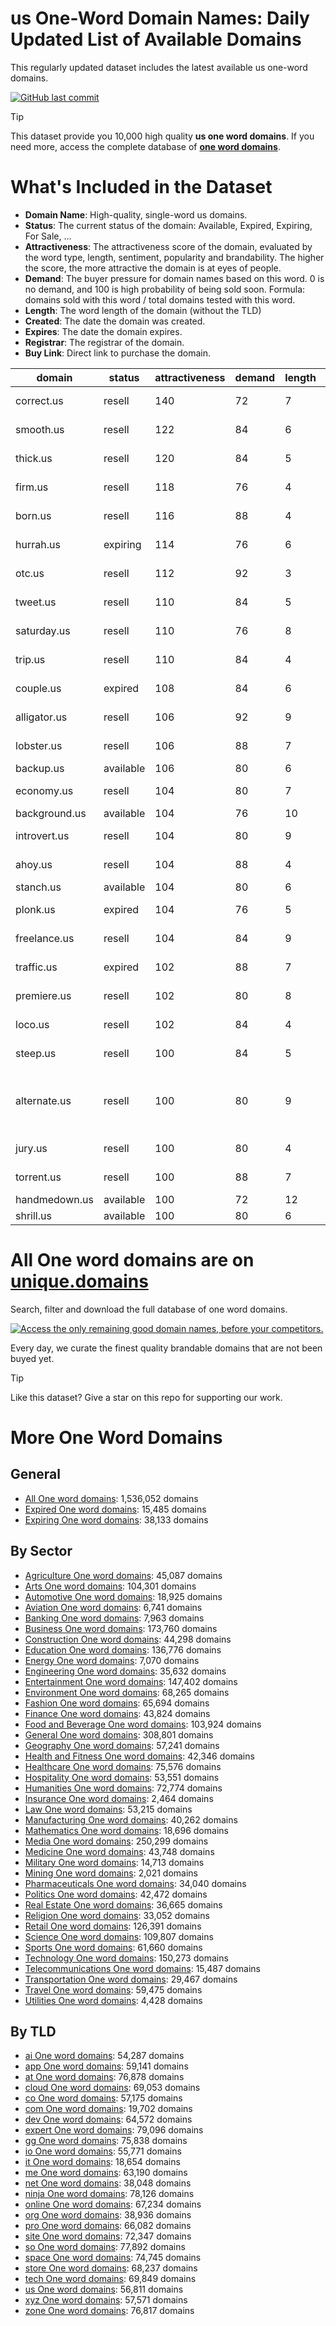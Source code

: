 
# **us One-Word Domain Names**: Daily Updated List of Available Domains

This regularly updated dataset includes the latest available us one-word domains.

[![GitHub last commit](https://img.shields.io/github/last-commit/UniqueDomains/us-oneword-domains.svg?style=flat)]() 

> [!TIP]
> This dataset provide you 10,000 high quality **us one word domains**.
> If you need more, access the complete database of **[one word domains](https://unique.domains?utm_source=github&utm_medium=dataset&utm_campaign=us&utm_content=description.top)**.

# What's Included in the Dataset

- **Domain Name**: High-quality, single-word us domains.
- **Status**: The current status of the domain: Available, Expired, Expiring, For Sale, ...
- **Attractiveness**: The attractiveness score of the domain, evaluated by the word type, length, sentiment, popularity and brandability. The higher the score, the more attractive the domain is at eyes of people.
- **Demand**: The buyer pressure for domain names based on this word. 0 is no demand, and 100 is high probability of being sold soon. Formula: domains sold with this word / total domains tested with this word.
- **Length**: The word length of the domain (without the TLD)
- **Created**: The date the domain was created.
- **Expires**: The date the domain expires.
- **Registrar**: The registrar of the domain.
- **Buy Link**: Direct link to purchase the domain.

| domain        | status    | attractiveness | demand | length | created          | expires          | registrar                                           | sectors                                      |
| ------------- | --------- | -------------- | ------ | ------ | ---------------- | ---------------- | --------------------------------------------------- | -------------------------------------------- |
| correct.us    | resell    | 140            | 72     | 7      | 24/04/2002 14:53 | 23/04/2026 23:59 | Tucows Domains Inc.                                 | Business,Education,Technology                |
| smooth.us     | resell    | 122            | 84     | 6      | 24/04/2002 15:14 | 23/04/2026 23:59 | GoDaddy.com, LLC                                    | Fashion,Food and Beverage,Health and Fitness |
| thick.us      | resell    | 120            | 84     | 5      | 24/02/2018 00:05 | 24/02/2026 00:05 | GoDaddy.com, LLC                                    | Fashion,Food and Beverage,Media              |
| firm.us       | resell    | 118            | 76     | 4      | 24/04/2002 14:02 | 23/04/2026 23:59 | GoDaddy.com, LLC                                    | Business,Finance,Law                         |
| born.us       | resell    | 116            | 88     | 4      | 24/04/2002 14:04 | 23/04/2026 23:59 | InternetX GmbH                                      | Business,General,Humanities,Media            |
| hurrah.us     | expiring  | 114            | 76     | 6      | 19/07/2021 00:02 | 19/07/2025 00:02 | Dynadot Inc                                         | Entertainment,Media,Sports                   |
| otc.us        | resell    | 112            | 92     | 3      | 24/04/2002 14:17 | 23/04/2026 23:59 | Porkbun                                             | Finance,Pharmaceuticals,Retail               |
| tweet.us      | resell    | 110            | 84     | 5      | 20/06/2005 01:05 | 19/06/2026 23:59 | NameCheap, Inc.                                     | Entertainment,Media,Technology               |
| saturday.us   | resell    | 110            | 76     | 8      | 24/04/2002 14:25 | 23/04/2026 23:59 | GoDaddy.com, LLC                                    | Entertainment                                |
| trip.us       | resell    | 110            | 84     | 4      | 24/04/2002 14:14 | 23/04/2026 23:59 | Wild West Domains, Inc.                             | Entertainment,Media,Travel                   |
| couple.us     | expired   | 108            | 84     | 6      | 02/06/2004 18:27 | 01/06/2025 23:59 | Namescout Ltd                                       | Arts,Entertainment,Media                     |
| alligator.us  | resell    | 106            | 92     | 9      | 24/04/2002 15:16 | 23/04/2026 23:59 | GoDaddy.com, LLC                                    | Entertainment,Environment,Media              |
| lobster.us    | resell    | 106            | 88     | 7      | 24/04/2002 15:41 | 23/04/2026 23:59 | GoDaddy.com, LLC                                    | Food and Beverage,Hospitality,Retail         |
| backup.us     | available | 106            | 80     | 6      |                  |                  |                                                     | Business,Technology,Telecommunications       |
| economy.us    | resell    | 104            | 80     | 7      | 24/04/2002 14:01 | 23/04/2026 23:59 | Scaleway SAS                                        | Business,Finance,Politics                    |
| background.us | available | 104            | 76     | 10     |                  |                  |                                                     | Arts,Media,Technology                        |
| introvert.us  | resell    | 104            | 80     | 9      | 14/08/2017 18:35 | 13/08/2026 23:59 | GoDaddy.com, LLC                                    | Education,Humanities                         |
| ahoy.us       | resell    | 104            | 88     | 4      | 01/12/2019 00:23 | 01/12/2025 00:23 | GoDaddy.com, LLC                                    | Travel                                       |
| stanch.us     | available | 104            | 80     | 6      |                  |                  |                                                     | Business,Law,Politics                        |
| plonk.us      | expired   | 104            | 76     | 5      | 03/07/2024 14:56 | 03/07/2025 14:56 | OwnRegistrar, Inc.                                  | Food and Beverage,Media,Retail               |
| freelance.us  | resell    | 104            | 84     | 9      | 24/04/2002 14:02 | 23/04/2026 23:59 | Name.com, Inc.                                      | Business,Media,Technology                    |
| traffic.us    | expired   | 102            | 88     | 7      | 02/06/2004 18:15 | 01/06/2025 23:59 | RegistryGate GmbH                                   | Media,Technology,Transportation              |
| premiere.us   | resell    | 102            | 80     | 8      | 22/06/2013 18:27 | 21/06/2026 23:59 | GoDaddy.com, LLC                                    | Arts,Entertainment,Media                     |
| loco.us       | resell    | 102            | 84     | 4      | 05/12/2010 18:02 | 04/12/2025 23:59 | GoDaddy.com, LLC                                    | Entertainment                                |
| steep.us      | resell    | 100            | 84     | 5      | 19/03/2023 09:17 | 19/03/2026 09:17 | Dynadot Inc                                         | Food and Beverage,Real Estate,Travel         |
| alternate.us  | resell    | 100            | 80     | 9      | 01/05/2002 08:02 | 30/04/2026 23:59 | Domain Registration Services, Inc. dba dotEarth.com | Technology                                   |
| jury.us       | resell    | 100            | 80     | 4      | 24/04/2002 15:11 | 23/04/2027 23:59 | GoDaddy.com, LLC                                    | Business,Law                                 |
| torrent.us    | resell    | 100            | 88     | 7      | 29/04/2002 13:50 | 28/04/2027 23:59 | Sav.com LLC                                         | Environment,Geography,Travel                 |
| handmedown.us | available | 100            | 72     | 12     |                  |                  |                                                     | Environment,Fashion,Retail                   |
| shrill.us     | available | 100            | 80     | 6      |                  |                  |                                                     | Arts,Entertainment,Media                     |

# All One word domains are on [unique.domains](https://unique.domains?utm_source=github&utm_medium=dataset&utm_campaign=us&utm_content=description.bottom)

Search, filter and download the full database of one word domains.

[![Access the only remaining good domain names, before your competitors.](https://github.com/UniqueDomains/us-oneword-domains/blob/main/unique.domains.jpg?raw=true)](https://unique.domains?utm_source=github&utm_medium=dataset&utm_campaign=us&utm_content=description.image)

Every day, we curate the finest quality brandable domains that are not been buyed yet.

> [!TIP]
> Like this dataset? Give a star on this repo for supporting our work.

# More One Word Domains

## General

- [All One word domains](https://github.com/UniqueDomains/oneword-domains): 1,536,052 domains
- [Expired One word domains](https://github.com/UniqueDomains/expired-oneword-domains): 15,485 domains
- [Expiring One word domains](https://github.com/UniqueDomains/expiring-oneword-domains): 38,133 domains
## By Sector

- [Agriculture One word domains](https://github.com/UniqueDomains/agriculture-oneword-domains): 45,087 domains
- [Arts One word domains](https://github.com/UniqueDomains/arts-oneword-domains): 104,301 domains
- [Automotive One word domains](https://github.com/UniqueDomains/automotive-oneword-domains): 18,925 domains
- [Aviation One word domains](https://github.com/UniqueDomains/aviation-oneword-domains): 6,741 domains
- [Banking One word domains](https://github.com/UniqueDomains/banking-oneword-domains): 7,963 domains
- [Business One word domains](https://github.com/UniqueDomains/business-oneword-domains): 173,760 domains
- [Construction One word domains](https://github.com/UniqueDomains/construction-oneword-domains): 44,298 domains
- [Education One word domains](https://github.com/UniqueDomains/education-oneword-domains): 136,776 domains
- [Energy One word domains](https://github.com/UniqueDomains/energy-oneword-domains): 7,070 domains
- [Engineering One word domains](https://github.com/UniqueDomains/engineering-oneword-domains): 35,632 domains
- [Entertainment One word domains](https://github.com/UniqueDomains/entertainment-oneword-domains): 147,402 domains
- [Environment One word domains](https://github.com/UniqueDomains/environment-oneword-domains): 68,265 domains
- [Fashion One word domains](https://github.com/UniqueDomains/fashion-oneword-domains): 65,694 domains
- [Finance One word domains](https://github.com/UniqueDomains/finance-oneword-domains): 43,824 domains
- [Food and Beverage One word domains](https://github.com/UniqueDomains/food-and-beverage-oneword-domains): 103,924 domains
- [General One word domains](https://github.com/UniqueDomains/general-oneword-domains): 308,801 domains
- [Geography One word domains](https://github.com/UniqueDomains/geography-oneword-domains): 57,241 domains
- [Health and Fitness One word domains](https://github.com/UniqueDomains/health-and-fitness-oneword-domains): 42,346 domains
- [Healthcare One word domains](https://github.com/UniqueDomains/healthcare-oneword-domains): 75,576 domains
- [Hospitality One word domains](https://github.com/UniqueDomains/hospitality-oneword-domains): 53,551 domains
- [Humanities One word domains](https://github.com/UniqueDomains/humanities-oneword-domains): 72,774 domains
- [Insurance One word domains](https://github.com/UniqueDomains/insurance-oneword-domains): 2,464 domains
- [Law One word domains](https://github.com/UniqueDomains/law-oneword-domains): 53,215 domains
- [Manufacturing One word domains](https://github.com/UniqueDomains/manufacturing-oneword-domains): 40,262 domains
- [Mathematics One word domains](https://github.com/UniqueDomains/mathematics-oneword-domains): 18,696 domains
- [Media One word domains](https://github.com/UniqueDomains/media-oneword-domains): 250,299 domains
- [Medicine One word domains](https://github.com/UniqueDomains/medicine-oneword-domains): 43,748 domains
- [Military One word domains](https://github.com/UniqueDomains/military-oneword-domains): 14,713 domains
- [Mining One word domains](https://github.com/UniqueDomains/mining-oneword-domains): 2,021 domains
- [Pharmaceuticals One word domains](https://github.com/UniqueDomains/pharmaceuticals-oneword-domains): 34,040 domains
- [Politics One word domains](https://github.com/UniqueDomains/politics-oneword-domains): 42,472 domains
- [Real Estate One word domains](https://github.com/UniqueDomains/real-estate-oneword-domains): 36,665 domains
- [Religion One word domains](https://github.com/UniqueDomains/religion-oneword-domains): 33,052 domains
- [Retail One word domains](https://github.com/UniqueDomains/retail-oneword-domains): 126,391 domains
- [Science One word domains](https://github.com/UniqueDomains/science-oneword-domains): 109,807 domains
- [Sports One word domains](https://github.com/UniqueDomains/sports-oneword-domains): 61,660 domains
- [Technology One word domains](https://github.com/UniqueDomains/technology-oneword-domains): 150,273 domains
- [Telecommunications One word domains](https://github.com/UniqueDomains/telecommunications-oneword-domains): 15,487 domains
- [Transportation One word domains](https://github.com/UniqueDomains/transportation-oneword-domains): 29,467 domains
- [Travel One word domains](https://github.com/UniqueDomains/travel-oneword-domains): 59,475 domains
- [Utilities One word domains](https://github.com/UniqueDomains/utilities-oneword-domains): 4,428 domains
## By TLD

- [ai One word domains](https://github.com/UniqueDomains/ai-oneword-domains): 54,287 domains
- [app One word domains](https://github.com/UniqueDomains/app-oneword-domains): 59,141 domains
- [at One word domains](https://github.com/UniqueDomains/at-oneword-domains): 76,878 domains
- [cloud One word domains](https://github.com/UniqueDomains/cloud-oneword-domains): 69,053 domains
- [co One word domains](https://github.com/UniqueDomains/co-oneword-domains): 57,175 domains
- [com One word domains](https://github.com/UniqueDomains/com-oneword-domains): 19,702 domains
- [dev One word domains](https://github.com/UniqueDomains/dev-oneword-domains): 64,572 domains
- [expert One word domains](https://github.com/UniqueDomains/expert-oneword-domains): 79,096 domains
- [gg One word domains](https://github.com/UniqueDomains/gg-oneword-domains): 75,838 domains
- [io One word domains](https://github.com/UniqueDomains/io-oneword-domains): 55,771 domains
- [it One word domains](https://github.com/UniqueDomains/it-oneword-domains): 18,654 domains
- [me One word domains](https://github.com/UniqueDomains/me-oneword-domains): 63,190 domains
- [net One word domains](https://github.com/UniqueDomains/net-oneword-domains): 38,048 domains
- [ninja One word domains](https://github.com/UniqueDomains/ninja-oneword-domains): 78,126 domains
- [online One word domains](https://github.com/UniqueDomains/online-oneword-domains): 67,234 domains
- [org One word domains](https://github.com/UniqueDomains/org-oneword-domains): 38,936 domains
- [pro One word domains](https://github.com/UniqueDomains/pro-oneword-domains): 66,082 domains
- [site One word domains](https://github.com/UniqueDomains/site-oneword-domains): 72,347 domains
- [so One word domains](https://github.com/UniqueDomains/so-oneword-domains): 77,892 domains
- [space One word domains](https://github.com/UniqueDomains/space-oneword-domains): 74,745 domains
- [store One word domains](https://github.com/UniqueDomains/store-oneword-domains): 68,237 domains
- [tech One word domains](https://github.com/UniqueDomains/tech-oneword-domains): 69,849 domains
- [us One word domains](https://github.com/UniqueDomains/us-oneword-domains): 56,811 domains
- [xyz One word domains](https://github.com/UniqueDomains/xyz-oneword-domains): 57,571 domains
- [zone One word domains](https://github.com/UniqueDomains/zone-oneword-domains): 76,817 domains
        